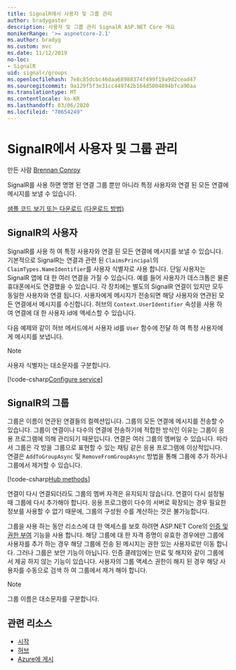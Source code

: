 ```yaml
---
title: SignalR에서 사용자 및 그룹 관리
author: bradygaster
description: 사용자 및 그룹 관리 SignalR ASP.NET Core 개요
monikerRange: '>= aspnetcore-2.1'
ms.author: bradyg
ms.custom: mvc
ms.date: 11/12/2019
no-loc:
- SignalR
uid: signalr/groups
ms.openlocfilehash: 7e8c85dcbc46daa68988374f499f19a9d2cead47
ms.sourcegitcommit: 9a129f5f3e31cc449742b164d5004894bfca90aa
ms.translationtype: MT
ms.contentlocale: ko-KR
ms.lasthandoff: 03/06/2020
ms.locfileid: "78654249"
---
```

# <a name="manage-users-and-groups-in-opno-locsignalr"></a>SignalR에서 사용자 및 그룹 관리

만든 사람 [Brennan Conroy](https://github.com/BrennanConroy)

SignalR를 사용 하면 명명 된 연결 그룹 뿐만 아니라 특정 사용자와 연결 된 모든 연결에 메시지를 보낼 수 있습니다.

[샘플 코드 보기 또는 다운로드](https://github.com/dotnet/AspNetCore.Docs/tree/master/aspnetcore/signalr/groups/sample/) [(다운로드 방법)](xref:index#how-to-download-a-sample)

## <a name="users-in-opno-locsignalr"></a>SignalR의 사용자

SignalR를 사용 하 여 특정 사용자와 연결 된 모든 연결에 메시지를 보낼 수 있습니다. 기본적으로 SignalR는 연결과 관련 된 `ClaimsPrincipal`의 `ClaimTypes.NameIdentifier`를 사용자 식별자로 사용 합니다. 단일 사용자는 SignalR 앱에 대 한 여러 연결을 가질 수 있습니다. 예를 들어 사용자가 데스크톱은 물론 휴대폰에서도 연결했을 수 있습니다. 각 장치에는 별도의 SignalR 연결이 있지만 모두 동일한 사용자와 연결 됩니다. 사용자에게 메시지가 전송되면 해당 사용자와 연관된 모든 연결에서 메시지를 수신합니다. 허브의 `Context.UserIdentifier` 속성을 사용 하 여 연결에 대 한 사용자 id에 액세스할 수 있습니다.

다음 예제와 같이 허브 메서드에서 사용자 id를 `User` 함수에 전달 하 여 특정 사용자에 게 메시지를 보냅니다.

> [!NOTE]
> 사용자 식별자는 대소문자를 구분합니다.

[!code-csharp[Configure service](groups/sample/hubs/chathub.cs?range=29-32)]

## <a name="groups-in-opno-locsignalr"></a>SignalR의 그룹

그룹은 이름이 연관된 연결들의 컬렉션입니다. 그룹의 모든 연결에 메시지를 전송할 수 있습니다. 그룹이 연결이나 다수의 연결에 전송하기에 적합한 방식인 이유는 그룹이 응용 프로그램에 의해 관리되기 때문입니다. 연결은 여러 그룹의 멤버일 수 있습니다. 따라서 그룹은 각 방을 그룹으로 표현할 수 있는 채팅 같은 응용 프로그램에 이상적입니다. 연결은 `AddToGroupAsync` 및 `RemoveFromGroupAsync` 방법을 통해 그룹에 추가 하거나 그룹에서 제거할 수 있습니다.

[!code-csharp[Hub methods](groups/sample/hubs/chathub.cs?range=15-27)]

연결이 다시 연결되더라도 그룹의 멤버 자격은 유지되지 않습니다. 연결이 다시 설정될 때 그룹에 다시 추가해야 합니다. 응용 프로그램이 다수의 서버로 확장되는 경우 필요한 정보를 사용할 수 없기 때문에, 그룹의 구성원 수를 계산하는 것은 불가능합니다.

그룹을 사용 하는 동안 리소스에 대 한 액세스를 보호 하려면 ASP.NET Core의 [인증 및 권한 부여](xref:signalr/authn-and-authz) 기능을 사용 합니다. 해당 그룹에 대 한 자격 증명이 유효한 경우에만 그룹에 사용자를 추가 하는 경우 해당 그룹에 전송 된 메시지는 권한 있는 사용자로만 이동 합니다. 그러나 그룹은 보안 기능이 아닙니다. 인증 클레임에는 만료 및 해지와 같이 그룹에서 제공 하지 않는 기능이 있습니다. 사용자의 그룹 액세스 권한이 해지 된 경우 해당 사용자를 수동으로 검색 하 여 그룹에서 제거 해야 합니다.

> [!NOTE]
> 그룹 이름은 대소문자를 구분합니다.

## <a name="related-resources"></a>관련 리소스

* [시작](xref:tutorials/signalr)
* [허브](xref:signalr/hubs)
* [Azure에 게시](xref:signalr/publish-to-azure-web-app)
